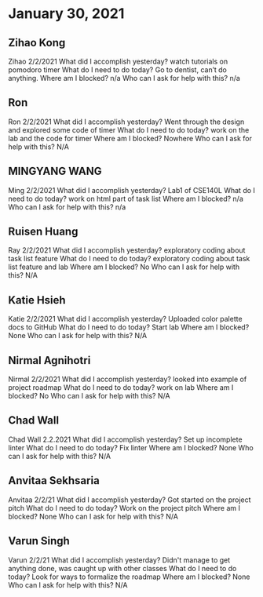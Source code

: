 # January 30, 2021

## Zihao Kong
Zihao 2/2/2021
 What did I accomplish yesterday?
watch tutorials on pomodoro timer
What do I need to do today?
Go to dentist, can’t do anything.
Where am I blocked?
n/a
Who can I ask for help with this?
n/a

## Ron
Ron  2/2/2021
  What did I accomplish yesterday?
Went through the design and explored some code of timer
 What do I need to do today?
work on the lab and the code for timer
 Where am I blocked?
Nowhere
 Who can I ask for help with this?
N/A
## MINGYANG WANG
Ming 2/2/2021
 What did I accomplish yesterday?
Lab1 of CSE140L
What do I need to do today?
work on html part of task list
Where am I blocked?
n/a
Who can I ask for help with this?
n/a
## Ruisen Huang
Ray 2/2/2021
 What did I accomplish yesterday?
exploratory coding about task list feature
What do I need to do today?
exploratory coding about task list feature and lab
Where am I blocked?
No
Who can I ask for help with this?
N/A

## Katie Hsieh
Katie 2/2/2021
What did I accomplish yesterday?
Uploaded color palette docs to GitHub
What do I need to do today?
Start lab
Where am I blocked?
None
Who can I ask for help with this?
N/A

## Nirmal Agnihotri
Nirmal 2/2/2021
 What did I accomplish yesterday?
looked into example of project roadmap
What do I need to do today?
work on lab
Where am I blocked?
No
Who can I ask for help with this?
N/A

## Chad Wall
Chad Wall 2.2.2021
What did I accomplish yesterday?
Set up incomplete linter
What do I need to do today?
Fix linter
Where am I blocked?
None
Who can I ask for help with this?
N/A 
## Anvitaa Sekhsaria
Anvitaa 2/2/21
What did I accomplish yesterday?
Got started on the project pitch
What do I need to do today?
Work on the project pitch
Where am I blocked?
None
Who can I ask for help with this?
N/A 

## Varun Singh
Varun 2/2/21
What did I accomplish yesterday?
Didn't manage to get anything done, was caught up with other classes
What do I need to do today?
Look for ways to formalize the roadmap
Where am I blocked?
None
Who can I ask for help with this?
N/A